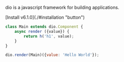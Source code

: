 dio is a javascript framework for building applications.

<p>[Install v6.1.0](./#installation "button")</p>

```javascript
class Main extends dio.Component {
	async render ({value}) {
		return h('h1', value);
	}
}

dio.render(Main)({value: 'Hello World'});
```
